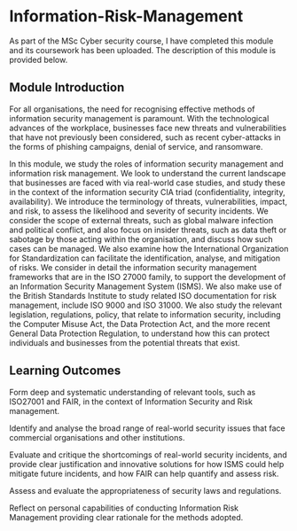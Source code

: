 # Information-Risk-Management

As part of the MSc Cyber security course, I have completed this module and its coursework has been uploaded. The description of this module is provided below.

## Module Introduction
For all organisations, the need for recognising effective methods of information security management is paramount. With the technological advances of the workplace, businesses face new threats and vulnerabilities that have not previously been considered, such as recent cyber-attacks in the forms of phishing campaigns, denial of service, and ransomware.
 
In this module, we study the roles of information security management and information risk management. We look to understand the current landscape that businesses are faced with via real-world case studies, and study these in the context of the information security CIA triad (confidentiality, integrity, availability). We introduce the terminology of threats, vulnerabilities, impact, and risk, to assess the likelihood and severity of security incidents. We consider the scope of external threats, such as global malware infection and political conflict, and also focus on insider threats, such as data theft or sabotage by those acting within the organisation, and discuss how such cases can be managed. We also examine how the International Organization for Standardization can facilitate the identification, analyse, and mitigation of risks. We consider in detail the information security management frameworks that are in the ISO 27000 family, to support the development of an Information Security Management System (ISMS). We also make use of the British Standards Institute to study related ISO documentation for risk management, include ISO 9000 and ISO 31000. We also study the relevant legislation, regulations, policy, that relate to information security, including the Computer Misuse Act, the Data Protection Act, and the more recent General Data Protection Regulation, to understand how this can protect individuals and businesses from the potential threats that exist. 

## Learning Outcomes

Form deep and systematic understanding of relevant tools, such as ISO27001 and FAIR, in the context of Information Security and Risk management.

Identify and analyse the broad range of real-world security issues that face commercial organisations and other institutions.

Evaluate and critique the shortcomings of real-world security incidents, and provide clear justification and innovative solutions for how ISMS could help mitigate future incidents, and how FAIR can help quantify and assess risk.

Assess and evaluate the appropriateness of security laws and regulations.

Reflect on personal capabilities of conducting Information Risk Management providing clear rationale for the methods adopted.
